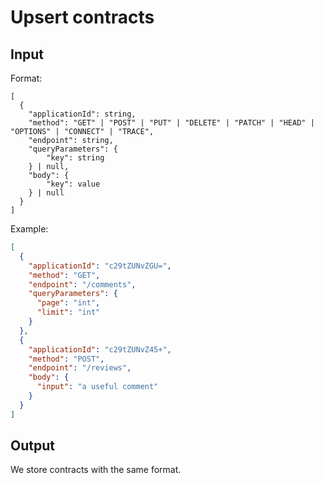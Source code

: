 # Upsert contracts

## Input

Format:

```text
[
  {
    "applicationId": string,
    "method": "GET" | "POST" | "PUT" | "DELETE" | "PATCH" | "HEAD" | "OPTIONS" | "CONNECT" | "TRACE",
    "endpoint": string,
    "queryParameters": {
        "key": string
    } | null,
    "body": {
        "key": value
    } | null
  }
]
```

Example:

```json
[
  {
    "applicationId": "c29tZUNvZGU=",
    "method": "GET",
    "endpoint": "/comments",
    "queryParameters": {
      "page": "int",
      "limit": "int"
    }
  },
  {
    "applicationId": "c29tZUNvZ45+",
    "method": "POST",
    "endpoint": "/reviews",
    "body": {
      "input": "a useful comment"
    }
  }
]
```

## Output

We store contracts with the same format.
